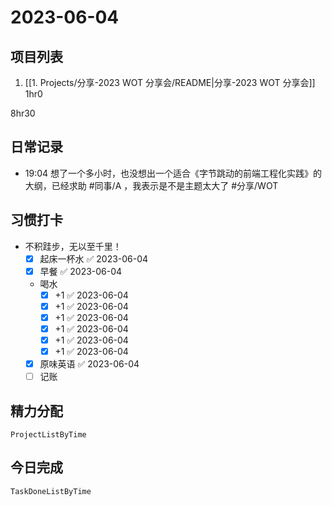 # 2023-06-04

## 项目列表
1. [[1. Projects/分享-2023 WOT 分享会/README|分享-2023 WOT 分享会]] 1hr0

8hr30

## 日常记录
- 19:04 想了一个多小时，也没想出一个适合《字节跳动的前端工程化实践》的大纲，已经求助 #同事/A ，我表示是不是主题太大了 #分享/WOT

## 习惯打卡
- 不积跬步，无以至千里！
	- [x] 起床一杯水 ✅ 2023-06-04
	- [x] 早餐 ✅ 2023-06-04
	-  喝水
		- [x] +1 ✅ 2023-06-04
		- [x] +1 ✅ 2023-06-04
		- [x] +1 ✅ 2023-06-04
		- [x] +1 ✅ 2023-06-04
		- [x] +1 ✅ 2023-06-04
		- [x] +1 ✅ 2023-06-04
	- [x] 原味英语 ✅ 2023-06-04
	- [ ] 记账 

## 精力分配
```periodic-para
ProjectListByTime
```

## 今日完成
```periodic-para
TaskDoneListByTime
```
